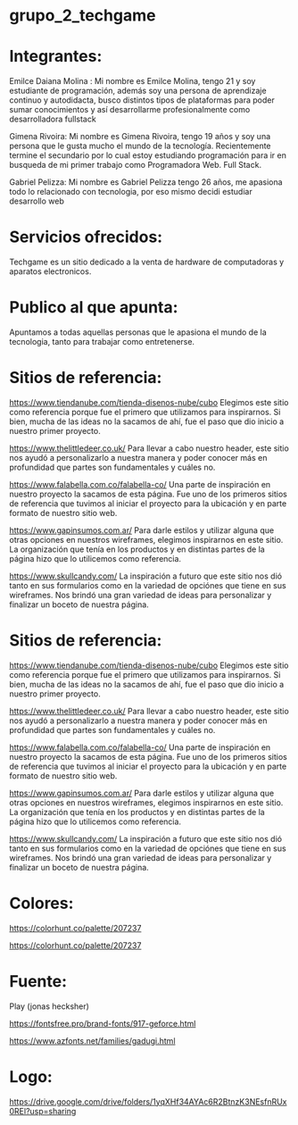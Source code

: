 # grupo_2_techgame

# Integrantes:
  Emilce Daiana Molina :
  Mi nombre es Emilce Molina, tengo 21 y soy estudiante  de programación, además  soy una persona de aprendizaje continuo y autodidacta, busco distintos tipos de plataformas para poder sumar conocimientos y así desarrollarme  profesionalmente como desarrolladora fullstack
  
  Gimena Rivoira:
  Mi nombre es Gimena Rivoira, tengo 19 años y soy una persona que le gusta mucho el mundo de la tecnología. Recientemente termine el secundario por lo cual estoy estudiando programación para ir en busqueda de mi primer trabajo como Programadora Web. Full Stack.
  
  Gabriel Pelizza:
  Mi nombre es Gabriel Pelizza tengo 26 años, me apasiona todo lo relacionado con tecnologia, por eso mismo decidi estudiar desarrollo web
  
  
# Servicios ofrecidos:
 Techgame es un sitio dedicado a la venta de hardware de computadoras y aparatos electronicos.
 
# Publico al que apunta:
Apuntamos a todas aquellas personas que le apasiona el mundo de la tecnologia, tanto para trabajar como entretenerse.

# Sitios de referencia:
https://www.tiendanube.com/tienda-disenos-nube/cubo 
Elegimos este sitio como referencia porque fue el primero que utilizamos para inspirarnos. Si bien, mucha de las ideas no la sacamos de ahí, fue el paso que dio inicio a nuestro primer proyecto.

https://www.thelittledeer.co.uk/
Para llevar a cabo nuestro header, este sitio nos ayudó a personalizarlo a nuestra manera y poder conocer más en profundidad que partes son fundamentales y cuáles no.

https://www.falabella.com.co/falabella-co/ 
Una parte de inspiración en nuestro proyecto la sacamos de esta página. Fue uno de los primeros sitios de referencia que tuvimos al iniciar el proyecto para la ubicación y en parte formato de nuestro sitio web.

https://www.gapinsumos.com.ar/
Para darle estilos y utilizar alguna que otras opciones en nuestros wireframes, elegimos inspirarnos en este sitio. La organización que tenía en los productos y en distintas partes de la página hizo que lo utilicemos como referencia.
  
https://www.skullcandy.com/
La inspiración a futuro que este sitio nos dió tanto en sus formularios como en la variedad de opciónes que tiene en sus wireframes. Nos brindó una gran variedad de ideas para personalizar y finalizar un boceto de nuestra página.
  
# Sitios de referencia:
https://www.tiendanube.com/tienda-disenos-nube/cubo 
Elegimos este sitio como referencia porque fue el primero que utilizamos para inspirarnos. Si bien, mucha de las ideas no la sacamos de ahí, fue el paso que dio inicio a nuestro primer proyecto.

https://www.thelittledeer.co.uk/
Para llevar a cabo nuestro header, este sitio nos ayudó a personalizarlo a nuestra manera y poder conocer más en profundidad que partes son fundamentales y cuáles no.

https://www.falabella.com.co/falabella-co/ 
Una parte de inspiración en nuestro proyecto la sacamos de esta página. Fue uno de los primeros sitios de referencia que tuvimos al iniciar el proyecto para la ubicación y en parte formato de nuestro sitio web.

https://www.gapinsumos.com.ar/
Para darle estilos y utilizar alguna que otras opciones en nuestros wireframes, elegimos inspirarnos en este sitio. La organización que tenía en los productos y en distintas partes de la página hizo que lo utilicemos como referencia.
  
https://www.skullcandy.com/
La inspiración a futuro que este sitio nos dió tanto en sus formularios como en la variedad de opciónes que tiene en sus wireframes. Nos brindó una gran variedad de ideas para personalizar y finalizar un boceto de nuestra página.

# Colores: 
  https://colorhunt.co/palette/207237
  
  https://colorhunt.co/palette/207237
  
# Fuente: 
  Play (jonas hecksher)
  
  https://fontsfree.pro/brand-fonts/917-geforce.html
  
  https://www.azfonts.net/families/gadugi.html


# Logo:

  https://drive.google.com/drive/folders/1yqXHf34AYAc6R2BtnzK3NEsfnRUx0REl?usp=sharing
